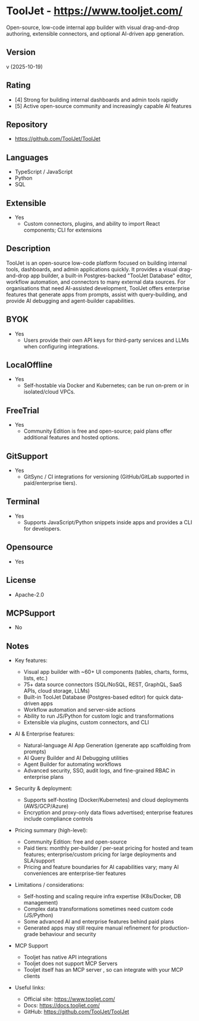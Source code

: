 # ToolJet - https://www.tooljet.com/
Open-source, low-code internal app builder with visual drag-and-drop authoring, extensible connectors, and optional AI-driven app generation.

## Version
v (2025-10-19)

## Rating
- [4] Strong for building internal dashboards and admin tools rapidly
- [5] Active open-source community and increasingly capable AI features
  
## Repository
- https://github.com/ToolJet/ToolJet

## Languages
- TypeScript / JavaScript
- Python
- SQL

## Extensible
- Yes
  - Custom connectors, plugins, and ability to import React components; CLI for extensions

## Description
ToolJet is an open-source low-code platform focused on building internal tools, dashboards, and admin applications quickly. It provides a visual drag-and-drop app builder, a built-in Postgres-backed "ToolJet Database" editor, workflow automation, and connectors to many external data sources. For organisations that need AI-assisted development, ToolJet offers enterprise features that generate apps from prompts, assist with query-building, and provide AI debugging and agent-builder capabilities.

## BYOK
- Yes
  - Users provide their own API keys for third-party services and LLMs when configuring integrations.

## LocalOffline
- Yes
  - Self-hostable via Docker and Kubernetes; can be run on-prem or in isolated/cloud VPCs.

## FreeTrial
- Yes
  - Community Edition is free and open-source; paid plans offer additional features and hosted options.

## GitSupport
- Yes
  - GitSync / CI integrations for versioning (GitHub/GitLab supported in paid/enterprise tiers).

## Terminal
- Yes
  - Supports JavaScript/Python snippets inside apps and provides a CLI for developers.

## Opensource
- Yes

## License
- Apache-2.0

## MCPSupport
- No

## Notes
- Key features:
  - Visual app builder with ~60+ UI components (tables, charts, forms, lists, etc.)
  - 75+ data source connectors (SQL/NoSQL, REST, GraphQL, SaaS APIs, cloud storage, LLMs)
  - Built-in ToolJet Database (Postgres-based editor) for quick data-driven apps
  - Workflow automation and server-side actions
  - Ability to run JS/Python for custom logic and transformations
  - Extensible via plugins, custom connectors, and CLI

- AI & Enterprise features:
  - Natural-language AI App Generation (generate app scaffolding from prompts)
  - AI Query Builder and AI Debugging utilities
  - Agent Builder for automating workflows
  - Advanced security, SSO, audit logs, and fine-grained RBAC in enterprise plans

- Security & deployment:
  - Supports self-hosting (Docker/Kubernetes) and cloud deployments (AWS/GCP/Azure)
  - Encryption and proxy-only data flows advertised; enterprise features include compliance controls

- Pricing summary (high-level):
  - Community Edition: free and open-source
  - Paid tiers: monthly per-builder / per-seat pricing for hosted and team features; enterprise/custom pricing for large deployments and SLA/support
  - Pricing and feature boundaries for AI capabilities vary; many AI conveniences are enterprise-tier features

- Limitations / considerations:
  - Self-hosting and scaling require infra expertise (K8s/Docker, DB management)
  - Complex data transformations sometimes need custom code (JS/Python)
  - Some advanced AI and enterprise features behind paid plans
  - Generated apps may still require manual refinement for production-grade behaviour and security
- MCP Support
  - Tooljet has native API integrations
  - Tooljet does not support MCP Servers
  - Tooljet itself has an MCP server , so can integrate with your MCP clients
- Useful links:
  - Official site: https://www.tooljet.com/
  - Docs: https://docs.tooljet.com/
  - GitHub: https://github.com/ToolJet/ToolJet

